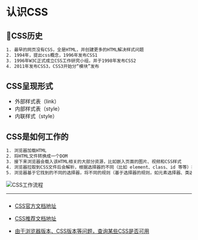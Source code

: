 # 认识CSS

## 🏺CSS历史
```tex
1. 最早的网页没有CSS，全是HTML，并创建更多的HTML解决样式问题
2. 1994年，提出css概念，1996年发布CSS1
3. 1996年W3C正式成立CSS工作研究小组，并于1998年发布CSS2
4. 2011年发布CSS3，CSS3开始分“模块”发布
```

## CSS呈现形式
* 外部样式表（link）
* 内部样式表（style）
* 内联样式（style）


## CSS是如何工作的
```tex
1. 浏览器加载HTML
2. 将HTML文件转换成一个DOM
3. 接下来浏览器会载入该HTML相关的大部分资源，比如嵌入页面的图片、视频和CSS样式
4. 浏览器拉取到CSS文件后会解析，根据选择器的不同（比如 element、class、id 等等）把他们放入不同的“桶”中
5. 浏览器基于它找到的不同的选择器，将不同的规则（基于选择器的规则，如元素选择器、类选择器、id 选择器等）应用在对应的DOM节点中，并添加节点依赖的样式（这个过程叫做渲染树）
```
![CSS工作流程](/public/images/rendering.svg)

---

###
- [CSS官方文档地址](https://www.w3.org/TR/?tag=css)

- [CSS推荐文档地址](https://developer.mozilla.org/zh-CN/docs/Web/CSS/)

- [由于浏览器版本、CSS版本等问题，查询某些CSS是否可用](https://caniuse.com/)